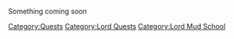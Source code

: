 Something coming soon

[Category:Quests](Category:Quests "wikilink") [Category:Lord
Quests](Category:Lord_Quests "wikilink") [Category:Lord Mud
School](Category:Lord_Mud_School "wikilink")
